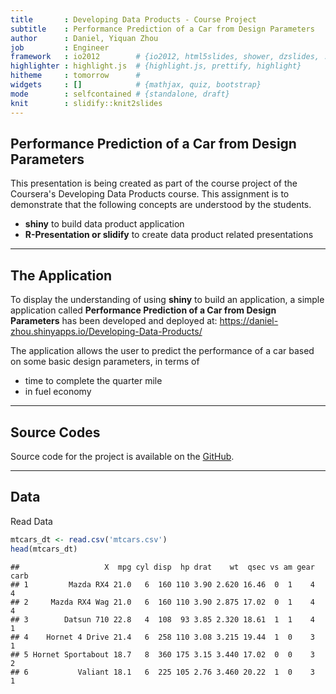```yaml
---
title       : Developing Data Products - Course Project
subtitle    : Performance Prediction of a Car from Design Parameters
author      : Daniel, Yiquan Zhou
job         : Engineer
framework   : io2012        # {io2012, html5slides, shower, dzslides, ...}
highlighter : highlight.js  # {highlight.js, prettify, highlight}
hitheme     : tomorrow      # 
widgets     : []            # {mathjax, quiz, bootstrap}
mode        : selfcontained # {standalone, draft}
knit        : slidify::knit2slides
---
```


## Performance Prediction of a Car from Design Parameters

This presentation is being created as part of the course project of the Coursera's Developing Data Products course. This assignment is to demonstrate that the following concepts are understood by the students.

- **shiny** to build data product application
- **R-Presentation or slidify** to create data product related presentations

--- 

## The Application

To display the understanding of using **shiny** to build an application, a simple application called **Performance Prediction of a Car from Design Parameters** has been developed and deployed at: 
https://daniel-zhou.shinyapps.io/Developing-Data-Products/

The application allows the user to predict the performance of a car based on some basic design parameters, in terms of 
- time to complete the quarter mile 
- in fuel economy

---

## Source Codes

Source code for the project is available on the [GitHub](https://github.com/daniel-zhou/Developing-Data-Products).

---

## Data

Read Data

```r
mtcars_dt <- read.csv('mtcars.csv')
head(mtcars_dt)
```

```
##                   X  mpg cyl disp  hp drat    wt  qsec vs am gear carb
## 1         Mazda RX4 21.0   6  160 110 3.90 2.620 16.46  0  1    4    4
## 2     Mazda RX4 Wag 21.0   6  160 110 3.90 2.875 17.02  0  1    4    4
## 3        Datsun 710 22.8   4  108  93 3.85 2.320 18.61  1  1    4    1
## 4    Hornet 4 Drive 21.4   6  258 110 3.08 3.215 19.44  1  0    3    1
## 5 Hornet Sportabout 18.7   8  360 175 3.15 3.440 17.02  0  0    3    2
## 6           Valiant 18.1   6  225 105 2.76 3.460 20.22  1  0    3    1
```




